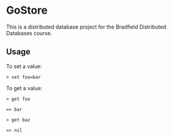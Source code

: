 # GoStore

This is a distributed database project for the Bradfield Distributed Databases
course.

## Usage

To set a value:

```
> set foo=bar
```

To get a value:

```
> get foo

=> bar

> get baz

=> nil
```
